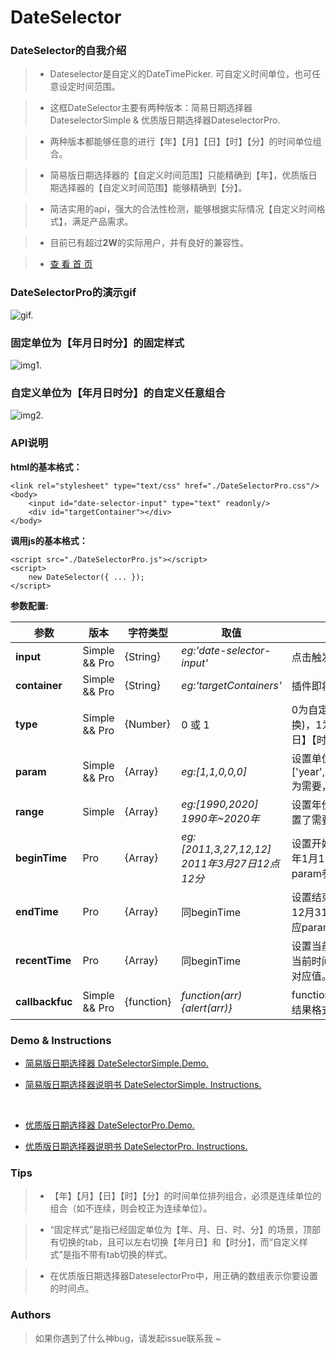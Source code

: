 
# DateSelector

### DateSelector的自我介绍

> * Dateselector是自定义的DateTimePicker. 可自定义时间单位，也可任意设定时间范围。

> * 这框DateSelector主要有两种版本：简易日期选择器DateselectorSimple & 优质版日期选择器DateselectorPro.

> * 两种版本都能够任意的进行【年】【月】【日】【时】【分】的时间单位组合。

> * 简易版日期选择器的【自定义时间范围】只能精确到【年】，优质版日期选择器的【自定义时间范围】能够精确到【分】。

> * 简洁实用的api，强大的合法性检测，能够根据实际情况【自定义时间格式】，满足产品需求。

> * 目前已有超过**2W**的实际用户，并有良好的兼容性。

> * [查 看 首 页](https://appianz.github.io/DateSelector/) 

### DateSelectorPro的演示gif
![gif.](https://github.com/AppianZ/DateSelector/blob/master/productions/DateSelector1.gif) 
 
### 固定单位为【年月日时分】的固定样式
![img1.](http://7xqsim.com1.z0.glb.clouddn.com/DateSelector4.jpeg) 
 
### 自定义单位为【年月日时分】的自定义任意组合
![img2.](http://7xqsim.com1.z0.glb.clouddn.com/DateSelector5.jpeg) 
 

### **API说明**

**html的基本格式：**
```
<link rel="stylesheet" type="text/css" href="./DateSelectorPro.css"/>
<body>
    <input id="date-selector-input" type="text" readonly/>
    <div id="targetContainer"></div>
</body>
```

**调用js的基本格式：**
```
<script src="./DateSelectorPro.js"></script>
<script>
    new DateSelector({ ... });
</script>
```

**参数配置:**

| 参数 | 版本  | 字符类型  |  取值  | 说明 | 
| ----- |-----| -----| -----| -----|
|  **input**   | Simple && Pro |  {String} | *eg:'date-selector-input'* | 点击触发插件的input框的id |
|  **container**   | Simple && Pro |  {String} |*eg:'targetContainers'*| 插件即将插入的容器id |
|  **type**   | Simple && Pro | {Number} |0 或 1 | 0为自定义插件的日期单位(不带tab切换)，1为固定插件的日期单位为【年月日】【时分】(带tab切换) |
|  **param**   | Simple && Pro |  {Array} |*eg:[1,1,0,0,0]*| 设置单位，元素分别对应设置['year','month','day','hour','minute'],1为需要，0为不需要,需要为连续的1 |
|  **range**   | Simple |  {Array} |*eg:[1990,2020]      1990年~2020年*| 设置年份范围，默认[1950,明年],在设置了需要年份的情况下才生效|
|  **beginTime**   |  Pro |  {Array} |*eg:[2011,3,27,12,12]      2011年3月27日12点12分*| 设置开始时间点,空数组默认设置成1970年1月1日0时0分开始，数组的值对应param参数的对应值。 |
|  **endTime**   |  Pro |  {Array} |同beginTime| 设置结束时间点,空数组默认设置成次年12月31日23时59分结束，数组的值对应param参数的对应值。 |
|  **recentTime**   |  Pro |  {Array} |同beginTime| 设置当前时间点,空数组默认设置为系统当前时间，数组的值对应param参数的对应值。 |
|  **callbackfuc**   | Simple && Pro |  {function} |*function(arr){alert(arr)}*| function(arr){} 回调函数，可以自定义结果格式化|

### **Demo & Instructions**

* [简易版日期选择器 DateSelectorSimple.Demo.](https://appianz.github.io/DateSelector/DateSelectorSimple.html) 

* [简易版日期选择器说明书 DateSelectorSimple. Instructions.](https://github.com/AppianZ/DateSelector/tree/master/productions/DateSelectorSimple)
<br/>

* [优质版日期选择器 DateSelectorPro.Demo.](https://appianz.github.io/DateSelector/DateSelectorPro.html)

* [优质版日期选择器说明书 DateSelectorPro. Instructions.](https://github.com/AppianZ/DateSelector/tree/master/productions/DateSelectorPro)



### **Tips**
> * 【年】【月】【日】【时】【分】的时间单位排列组合，必须是连续单位的组合（如不连续，则会校正为连续单位）。

> * “固定样式”是指已经固定单位为【年、月、日、时、分】的场景，顶部有切换的tab，且可以左右切换【年月日】和【时分】，而“自定义样式”是指不带有tab切换的样式。

> * 在优质版日期选择器DateselectorPro中，用正确的数组表示你要设置的时间点。



### **Authors**

>  如果你遇到了什么神bug，请发起issue联系我 ~
